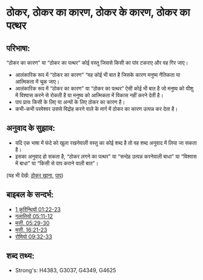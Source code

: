 # ठोकर, ठोकर का कारण, ठोकर के कारण, ठोकर का पत्थर #

## परिभाषा: ##

“ठोकर का कारण” या “ठोकर का पत्थर” कोई वस्तु जिससे किसी का पांव टकराए और वह गिर जाए।

* आलंकारिक रूप में “ठोकर का कारण” “वह कोई भी बात है जिसके कारण मनुष्य नैतिकता या आत्मिकता में चूक जाए।
* आलंकारिक रूप में “ठोकर का कारण” या “ठोकर का पत्थर” ऐसी कोई भी बात है जो मनुष्य को यीशु में विश्वास करने से रोकती है या मनुष्य को आत्मिकता में विकास नहीं करने देती है।
* पाप प्रायः किसी के लिए या अन्यों के लिए ठोकर का कारण है।
* कभी-कभी परमेश्वर उससे विद्रोह करने वाले के मार्ग में ठोकर का कारण उत्पन्न कर देता है।

## अनुवाद के सुझाव: ##

* यदि एक भाषा में फंदे को खुला रखनेवाली वस्तु का कोई शब्द है तो वह शब्द अनुवाद में लिया जा सकता है।
* इसका अनुवाद हो सकता है, “ठोकर लगने का पत्थर” या “सन्देह उत्पन्न करनेवाली बाधा” या “विश्वास में बाधा” या “किसी से पाप कराने वाली बात”।

(यह भी देखें: [ठोकर खाना](../other/stumble.md), [पाप](../kt/sin.md))

## बाइबल के सन्दर्भ: ##

* [1 कुरिन्थियों 01:22-23](rc://hi/tn/help/1co/01/22)
* [गलातियों 05:11-12](rc://hi/tn/help/gal/05/11)
* [मत्ती. 05:29-30](rc://hi/tn/help/mat/05/29)
* [मत्ती. 16:21-23](rc://hi/tn/help/mat/16/21)
* [रोमियो 09:32-33](rc://hi/tn/help/rom/09/32)

## शब्द तथ्य: ##

* Strong's: H4383, G3037, G4349, G4625
